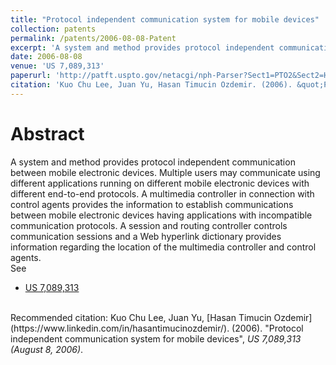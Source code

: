 ```yaml
---
title: "Protocol independent communication system for mobile devices"
collection: patents
permalink: /patents/2006-08-08-Patent
excerpt: 'A system and method provides protocol independent communication between mobile electronic devices.'
date: 2006-08-08
venue: 'US 7,089,313'
paperurl: 'http://patft.uspto.gov/netacgi/nph-Parser?Sect1=PTO2&Sect2=HITOFF&p=1&u=%2Fnetahtml%2FPTO%2Fsearch-bool.html&r=1&f=G&l=50&co1=AND&d=PTXT&s1=7,089,313.PN.&OS=PN/7,089,313&RS=PN/7,089,313'
citation: 'Kuo Chu Lee, Juan Yu, Hasan Timucin Ozdemir. (2006). &quot;Protocol independent communication system for mobile devices&quot;, <i>US 7,089,313 (August 8, 2006)</i>.'
---
```


Abstract
========
A system and method provides protocol independent communication between mobile electronic devices.
Multiple users may communicate using different applications running on different mobile electronic devices with different end-to-end protocols.
A multimedia controller in connection with control agents provides the information to establish communications between mobile electronic devices having applications with incompatible communication protocols.
A session and routing controller controls communication sessions and a Web hyperlink dictionary provides information regarding the location of the multimedia controller and control agents.
<br>
See
- [US 7,089,313](http://patft.uspto.gov/netacgi/nph-Parser?Sect1=PTO2&Sect2=HITOFF&p=1&u=%2Fnetahtml%2FPTO%2Fsearch-bool.html&r=1&f=G&l=50&co1=AND&d=PTXT&s1=7,089,313.PN.&OS=PN/7,089,313&RS=PN/7,089,313)

<br>
Recommended citation: Kuo Chu Lee, Juan Yu, [Hasan Timucin Ozdemir](https://www.linkedin.com/in/hasantimucinozdemir/). (2006). "Protocol independent communication system for mobile devices", <i>US 7,089,313 (August 8, 2006)</i>. 
